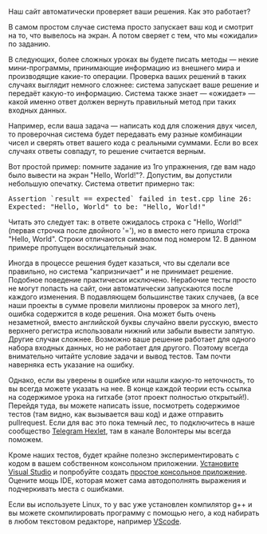 Наш сайт автоматически проверяет ваши решения. Как это работает?

В самом простом случае система просто запускает ваш код и смотрит на то, что вывелось на экран. А потом сверяет с тем, что мы «ожидали» по заданию.

В следующих, более сложных уроках вы будете писать методы — некие мини-программы, принимающие информацию из внешнего мира и производящие какие-то операции. Проверка ваших решений в таких случаях выглядит немного сложнее: система запускает ваше решение и передаёт какую-то информацию. Система также знает — «ожидает» — какой именно ответ должен вернуть правильный метод при таких входных данных.

Например, если ваша задача — написать код для сложения двух чисел, то проверочная система будет передавать ему разные комбинации чисел и сверять ответ вашего кода с реальными суммами. Если во всех случаях ответы совпадут, то решение считается верным.

Вот простой пример: помните задание из 1го упражнения, где вам надо было вывести на экран "Hello, World!"?. Допустим, вы допустили небольшую опечатку. Система ответит примерно так:

<pre class='hexlet-basics-output'>
Assertion `result == expected` failed in test.cpp line 26: 
Expected: "Hello, World" to be: "Hello, World!"
</pre>

Читать это следует так: в ответе ожидалось строка с "Hello, World!" (первая строчка после двойного '='), но в вместо него пришла строка "Hello, World". Строки отличаются символом под номером 12. В данном примере пропущен восклицательный знак.

Иногда в процессе решения будет казаться, что вы сделали все правильно, но система "капризничает" и не принимает решение. Подобное поведение практически исключено. Нерабочие тесты просто не могут попасть на сайт, они автоматически запускаются после каждого изменения. В подавляющем большинстве таких случаев, (а все наши проекты в сумме провели миллионы проверок за много лет), ошибка содержится в коде решения. Она может быть очень незаметной, вместо английской буквы случайно ввели русскую, вместо верхнего регистра использовали нижний или забыли вывести запятую. Другие случаи сложнее. Возможно ваше решение работает для одного набора входных данных, но не работает для другого. Поэтому всегда внимательно читайте условие задачи и вывод тестов. Там почти наверняка есть указание на ошибку.

Однако, если вы уверены в ошибке или нашли какую-то неточность, то вы всегда можете указать на нее. В конце каждой теории есть ссылка на содержимое урока на гитхабе (этот проект полностью открытый!). Перейдя туда, вы можете написать issue, посмотреть содержимое тестов (там видно, как вызывается ваш код) и даже отправить pullrequest. Если для вас это пока темный лес, то подключитесь в наше сообщество [Telegram Hexlet](https://t.me/hexletcommunity/12), там в канале Волонтеры мы всегда поможем.

Кроме наших тестов, будет крайне полезно экспериментировать с кодом в вашем собственном консольном приложении. [Установите Visual Studio](https://visualstudio.microsoft.com/ru/downloads/) и попробуйте создать [простое консольное приложение](https://learn.microsoft.com/ru-ru/cpp/build/vscpp-step-1-create?view=msvc-170). Оцените мощь IDE, которая может сама автодополнять выражения и подчеркивать места с ошибками.

Если вы используете Linux, то у вас уже установлен компилятор g++ и вы можете скомпилировать программу с помощью него, а код набирать в любом текстовом редакторе, например [VScode](https://code.visualstudio.com/).
